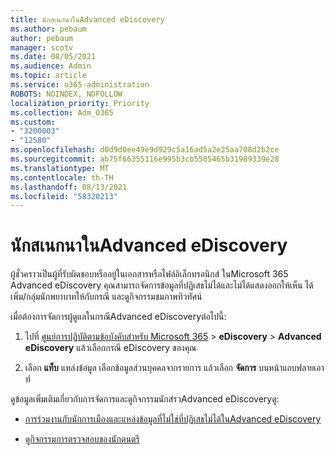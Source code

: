 ```yaml
---
title: นักสเนกนาในAdvanced eDiscovery
ms.author: pebaum
author: pebaum
manager: scotv
ms.date: 08/05/2021
ms.audience: Admin
ms.topic: article
ms.service: o365-administration
ROBOTS: NOINDEX, NOFOLLOW
localization_priority: Priority
ms.collection: Adm_O365
ms.custom:
- "3200003"
- "12580"
ms.openlocfilehash: d0d9d0ee49e9d929c5a16ad5a2e25aa708d2b2ce
ms.sourcegitcommit: ab75f66355116e995b3cb5505465b31989339e28
ms.translationtype: MT
ms.contentlocale: th-TH
ms.lasthandoff: 08/13/2021
ms.locfileid: "58320213"
---
```

# <a name="custodians-in-advanced-ediscovery"></a>นักสเนกนาในAdvanced eDiscovery

ผู้ชั่วคราวเป็นผู้ที่รับผิดชอบหรืออยู่ในเอกสารหรือไฟล์อิเล็กทรอนิกส์ ในMicrosoft 365 Advanced eDiscovery คุณสามารถจัดการข้อมูลที่ปฏิเสธไม่ได้และไม่ได้แสดงออกให้เห็น ได้ เพิ่ม/กลุ่มนักพยาบาทให้กับกรณี และดูกิจกรรมชมภาพทิวทัศน์

เมื่อต้องการจัดการผู้ดูแลในกรณีAdvanced eDiscoveryต่อไปนี้:

1. ไปที่ [ศูนย์การปฏิบัติตามข้อบังคับสําหรับ Microsoft 365](https://compliance.microsoft.com/)  >  **eDiscovery**  >  **Advanced eDiscovery** แล้วเลือกกรณี eDiscovery ของคุณ

1. เลือก **แท็บ** แหล่งข้อมูล เลือกข้อมูลส่วนบุคคลจากรายการ แล้วเลือก **จัดการ** บนหน้าแถบฟลายเอาท์

ดูข้อมูลเพิ่มเติมเกี่ยวกับการจัดการและดูกิจกรรมนักสํรวAdvanced eDiscoveryดู:

- [การร่วมงานกับนักการเมืองและแหล่งข้อมูลที่ไม่ใช่ที่ปฏิเสธไม่ได้ในAdvanced eDiscovery](https://docs.microsoft.com/microsoft-365/compliance/managing-custodians)

- [ดูกิจกรรมการตรวจสอบของนักดนตรี](https://docs.microsoft.com/microsoft-365/compliance/view-custodian-activity)